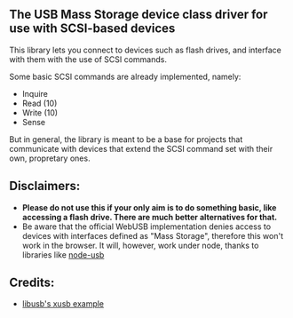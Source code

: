 ## The USB Mass Storage device class driver for use with SCSI-based devices

This library lets you connect to devices such as flash drives, and interface
with them with the use of SCSI commands.

Some basic SCSI commands are already implemented, namely:

- Inquire
- Read (10)
- Write (10)
- Sense

But in general, the library is meant to be a base for projects that communicate
with devices that extend the SCSI command set with their own, propretary ones.

## Disclaimers:
- **Please do not use this if your only aim is to do something basic,
like accessing a flash drive. There are much better alternatives for that.**
- Be aware that the official WebUSB implementation denies access to devices
with interfaces defined as "Mass Storage", therefore this won't work
in the browser. It will, however, work under node, thanks to libraries
like [node-usb](https://github.com/node-usb/node-usb)

## Credits:
- [libusb's xusb example](https://github.com/libusb/libusb/tree/master/examples/xusb.c)